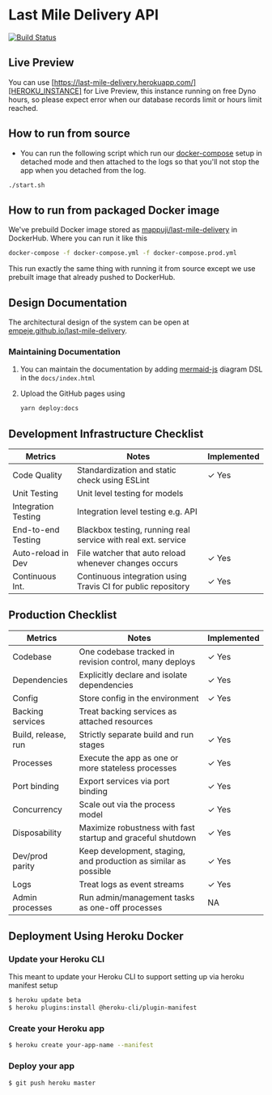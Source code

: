 # Last Mile Delivery API

[![Build Status](https://travis-ci.com/empeje/last-mile-delivery.svg?branch=master)](https://travis-ci.com/empeje/last-mile-delivery)

## Live Preview

You can use [https://last-mile-delivery.herokuapp.com/][HEROKU_INSTANCE] for Live Preview, this instance running on free Dyno hours, so please expect error when our database records limit or hours limit reached.

## How to run from source

* You can run the following script which run our [docker-compose](./docker-compose.yml) setup in detached mode and then attached to the logs so that you'll not stop the app when you detached from the log.

```bash
./start.sh
```

## How to run from packaged Docker image

We've prebuild Docker image stored as [mappuji/last-mile-delivery][HUB_REGISTRY] in DockerHub. Where you can run it like this

```bash
docker-compose -f docker-compose.yml -f docker-compose.prod.yml
```

This run exactly the same thing with running it from source except we use prebuilt image that already pushed to DockerHub.

## Design Documentation

The architectural design of the system can be open at [empeje.github.io/last-mile-delivery][DESIGN_DOCS].

### Maintaining Documentation

1. You can maintain the documentation by adding [mermaid-js][MERMAID] diagram DSL in the `docs/index.html`
2. Upload the GitHub pages using

    ```bash
    yarn deploy:docs
    ```
    
## Development Infrastructure Checklist

| Metrics             | Notes                                                         | Implemented |
|---------------------|---------------------------------------------------------------|-------------|
| Code Quality        | Standardization and static check using ESLint                 | ✓ Yes       |
| Unit Testing        | Unit level testing for models                                 |             |
| Integration Testing | Integration level testing e.g. API                            |             |
| End-to-end Testing  | Blackbox testing, running real service with real ext. service |             |
| Auto-reload in Dev  | File watcher that auto reload whenever changes occurs         | ✓ Yes       |
| Continuous Int.     | Continuous integration using Travis CI for public repository  | ✓ Yes       |

## Production Checklist

| Metrics             | Notes                                                            | Implemented |
|---------------------|------------------------------------------------------------------|-------------|
| Codebase            | One codebase tracked in revision control, many deploys           | ✓ Yes       |
| Dependencies        | Explicitly declare and isolate dependencies                      | ✓ Yes       |
| Config              | Store config in the environment                                  | ✓ Yes       |
| Backing services    | Treat backing services as attached resources                     |             |
| Build, release, run | Strictly separate build and run stages                           | ✓ Yes       |
| Processes           | Execute the app as one or more stateless processes               | ✓ Yes       |
| Port binding        | Export services via port binding                                 | ✓ Yes       |
| Concurrency         | Scale out via the process model                                  | ✓ Yes       |
| Disposability       | Maximize robustness with fast startup and graceful shutdown      | ✓ Yes       |
| Dev/prod parity     | Keep development, staging, and production as similar as possible | ✓ Yes       |
| Logs                | Treat logs as event streams                                      | ✓ Yes       |
| Admin processes     | Run admin/management tasks as one-off processes                  | NA          |

## Deployment Using Heroku Docker

### Update your Heroku CLI

This meant to update your Heroku CLI to support setting up via heroku manifest setup

```bash
$ heroku update beta
$ heroku plugins:install @heroku-cli/plugin-manifest
```

### Create your Heroku app

```bash
$ heroku create your-app-name --manifest
```

### Deploy your app

```bash
$ git push heroku master
```

[DESIGN_DOCS]: https://empeje.github.io/last-mile-delivery/
[MERMAID]: https://mermaidjs.github.io/#/
[HUB_REGISTRY]: https://hub.docker.com/repository/docker/mappuji/last-mile-delivery
[HEROKU_INSTANCE]: https://last-mile-delivery.herokuapp.com/